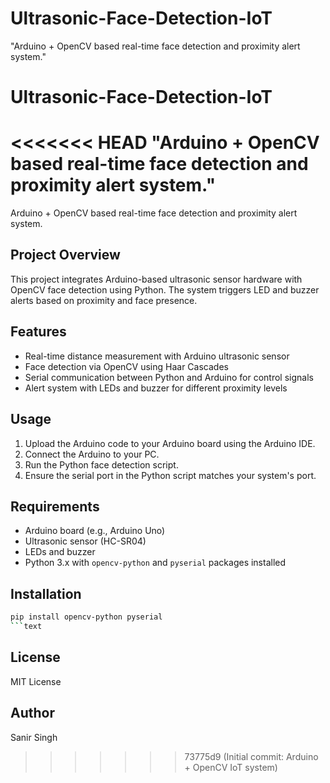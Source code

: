 # Ultrasonic-Face-Detection-IoT
"Arduino + OpenCV based real-time face detection and proximity alert system."

# Ultrasonic-Face-Detection-IoT
<<<<<<< HEAD
"Arduino + OpenCV based real-time face detection and proximity alert system."
=======

Arduino + OpenCV based real-time face detection and proximity alert system.

## Project Overview

This project integrates Arduino-based ultrasonic sensor hardware with OpenCV face detection using Python. The system triggers LED and buzzer alerts based on proximity and face presence.

## Features

- Real-time distance measurement with Arduino ultrasonic sensor
- Face detection via OpenCV using Haar Cascades
- Serial communication between Python and Arduino for control signals
- Alert system with LEDs and buzzer for different proximity levels

## Usage

1. Upload the Arduino code to your Arduino board using the Arduino IDE.
2. Connect the Arduino to your PC.
3. Run the Python face detection script.
4. Ensure the serial port in the Python script matches your system's port.

## Requirements

- Arduino board (e.g., Arduino Uno)
- Ultrasonic sensor (HC-SR04)
- LEDs and buzzer
- Python 3.x with `opencv-python` and `pyserial` packages installed

## Installation

```bash
pip install opencv-python pyserial
```text

```
## License
MIT License
## Author
Sanir Singh
>>>>>>> 73775d9 (Initial commit: Arduino + OpenCV IoT system)
